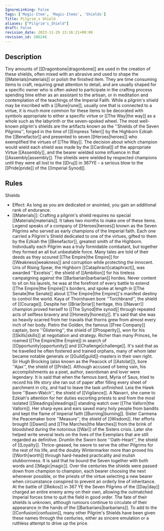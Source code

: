 ```yaml
---
IgnoreLinking: False
Tags: ['Magic-Item', 'Magic-Items', 'Shields']
Title: Pilgrim_s Shield
aliases: ["Pilgrim's_Shield"]
draft: False
revision_date: 2023-11-29 13:16:21+00:00
revision_id: 106246
---
```


## Description
Tiny amounts of [[Dragonbone|dragonbone]] are used in the creation of these shields, often mixed with an abrasive and used to shape the [[Materials|materials]] or polish the finished item. They are time consuming items to craft, requiring great attention to detail, and are usually shaped for a specific owner who is often asked to participate in the crafting process spending time either as an assistant to the artisan, or in meditation and contemplation of the teachings of the Imperial Faith. 
While a pilgrim's shield may be inscribed with a [[Rune|rune]], usually one that is connected to a virtue, it is much more common for these items to be decorated with symbols appropriate to either a specific virtue or [[The Way|the way]] as a whole such as the labyrinth or the seven-spoked wheel.
The most well-known pilgrim's shields are the artifacts known as the ''Shields of the Seven Pilgrims'', forged in the time of [[Empress Teleri]] by the Highborn Ezkiah the [[Benefactor]] and presented to seven [[Heroes|heroes]] who exemplified the virtues of [[The Way]]. The decision about which champion would wield each shield was made by the [[Cardinal]] of the appropriate Virtue [[Assembly]], and the bearer wielded some influence in that [[Assembly|assembly]]. The shields were wielded by respected champions until they were all lost to the [[Druj]] in 367YE - a serious blow to the [[Pride|pride]] of the [[Imperial Synod]].
## Rules
Shields
* Effect: As long as you are dedicated or anointed, you gain an additional rank of endurance.
* [[Materials]]: Crafting a pilgrim's shield requires no special [[Materials|materials]]. It takes two months to make one of these items.
Legend speaks of a company of [[Heroes|heroes]] known as the Seven Pilgrims who served as early champions of the Imperial faith. Each one carried a Pilgrim's Shield dedicated to one of the virtues, gifted to them by the Ezkiah the [[Benefactor]], greatest smith of the Highborn. Individually each Pilgrim was a truly formidable combatant, but together they formed an all but unbeatable force. Many tales are told of their deeds as they scoured [[The Empire|the Empire]] for [[Weakness|weakness]] and corruption while protecting the innocent.
Uris of Rising Spear, the Highborn [[Cataphract|cataphract]], was awarded ''Excelsis'', the shield of [[Ambition]] for his tireless campaigning against the [[Barbarian|barbarian]] hordes. Never content to sit on his laurels, he was at the forefront of every battle to extend [[The Empire|the Empire]]'s borders, and spoke at length in [[The Senate|the Senate]] about [[The Empire|the Empire]]'s manifest destiny to control the world.
Kaya of Thornhaven bore ''Torchbrand'', the shield of [[Courage]]. Despite her [[Briar|briar]] heritage, this [[Navarr]] champion proved herself to [[The Synod|the synod]] through repeated acts of selfless bravery and [[Honesty|honesty]]. It's said that she was so heavily scarred from her travails that thorns grew from almost every inch of her body.
Pietro the Golden, the famous [[Free Company]] captain, bore ''Glistering'', the shield of [[Prosperity]], won for his [[Skills|skills]] at negotiation and strategy. Richer than many Princes, he roamed [[The Empire|the Empire]] in search of [[Opportunity|opportunity]] and [[Challenge|challenge]]. It's said that as he travelled he often fostered and trained orphans, many of whom later became notable generals or [[Guild|guild]]-masters in their own right.
Sir Hugh Brocking (also known as the Peacock of [[Astolat]]), bore ''Ajax'', the shield of [[Pride]]. Although accused of being vain, his accomplishments as a poet, author, swordsman and lover were legendary. It is said that when the famous bard, Myria of Saus, tried to record his life story she ran out of paper after filling every sheet of parchment in city, and had to leave the task unfinished.
Leia the Hawk bore ''Bawn-Watch'', the shield of [[Vigilance]]. A Navarri, she came to Ezkiah's attention for her duties escorting priests to and from the most isolated [[Steadings|steadings]] standing watch over [[The Vallorn|the Vallorn]]. Her sharp eyes and ears saved many holy people from bandits and kept the flame of Imperial faith [[Burning|burning]].
Sister Carmena the Peacemaker bore ''Measure'', the shield of [[Wisdom]]. Her efforts brought [[Dawn]] and [[The Marches|the Marches]] from the brink of bloodshed during the notorious [[War]] of the Sisters crisis. Later she helped write several texts on the lives of the Exemplars that are still regarded as definitive.
Drumlin the Sworn bore ''Oath-Heart'', the shield of [[Loyalty]]. Thrice-geased, he swore to serve the other Pilgrims for the rest of his life, and the doubty Wintermarker more than proved his [[Worth|worth]] through hard-headed practicality and mulish stubbornness. It is said that he bound the Seven together with both words and [[Magic|magic]].
Over the centuries the shields were passed down from champion to champion, each bearer choosing the next whenever possible, or the priests of the virtue selecting a new bearer when circumstance conspired to prevent an orderly line of inheritance. 
At the battle of [[Reikos]] in 367 YE the Seven Pilgrims of the [[Day|day]] charged an entire enemy army on their own, allowing the outmatched Imperial forces time to quit the field in good order. The fate of their shields is unknown, although rumours continue to circulate of their appearance in the hands of the [[Barbarians|barbarians]]. To add to the [[Confusion|confusion]], many other Pilgrim's Shields have been given these names through the centuries, either as sincere emulation or a ruthless attempt to drive up the price.
